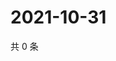 # 2021-10-31

共 0 条

<!-- BEGIN WEIBO -->
<!-- 最后更新时间 Sun Oct 31 2021 22:09:52 GMT+0800 (China Standard Time) -->

<!-- END WEIBO -->
